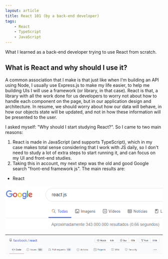 ```yaml
---
layout: article
title: React 101 (by a back-end developer)
tags: 
    - React 
    - TypeScript
    - JavaScript
---
```


What I learned as a back-end developer trying to use React from scratch.

<!--more-->

## What is React and why should I use it?

A common association that I make is that just like when I'm building an API using Node, I usually use Express.js to make my life easier, to help me building UIs I will use a framework (or library, in that case). React is that, a library with all the work done for us developers to worry not about how to handle each component on the page, but in our application design and architecture. In resume, we should worry about how our data will behave, in how our objects state will be updated, and not in how these information will be presented to the user.

I asked myself: "Why should I start studying React?". So I came to two main reasons:

1. React is made in JavaScript (and supports TypeScript), which in my case makes total sense considering that I work with JS daily, so I don't need to study a lot of extra steps to start running it, and can focus on my UI and front-end studies.
2. Taking this in account, my next step was the old and good Google search "front-end framework js". The main results are:
- React

![Google search of react js](/assets/images/posts/2020-11-19/react-google-search.png)

![Github repo of react"](/assets/images/posts/2020-11-19/react-github-repo.png)
